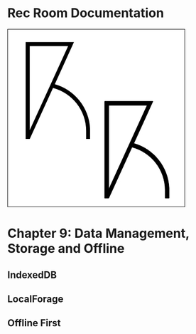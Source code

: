 # Rec Room Documentation

![Rec Room logo](images/recroom-logo.jpg?raw=true)


# Chapter 9: Data Management, Storage and Offline

## IndexedDB

## LocalForage

## Offline First
